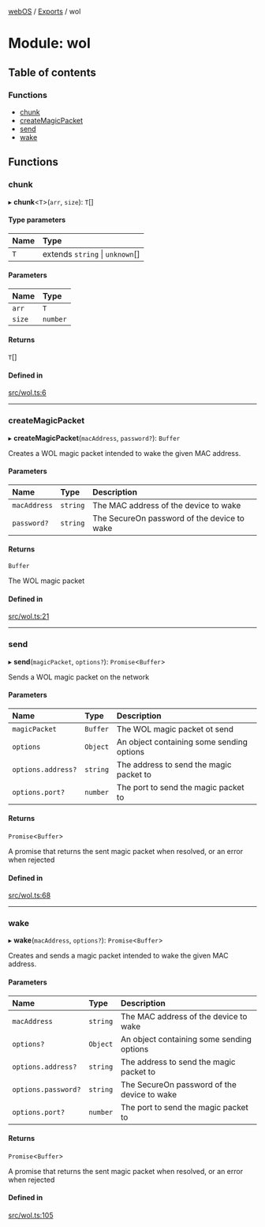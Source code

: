 [webOS](../README.md) / [Exports](../modules.md) / wol

# Module: wol

## Table of contents

### Functions

- [chunk](wol.md#chunk)
- [createMagicPacket](wol.md#createmagicpacket)
- [send](wol.md#send)
- [wake](wol.md#wake)

## Functions

### chunk

▸ **chunk**<`T`\>(`arr`, `size`): `T`[]

#### Type parameters

| Name | Type |
| :------ | :------ |
| `T` | extends `string` \| `unknown`[] |

#### Parameters

| Name | Type |
| :------ | :------ |
| `arr` | `T` |
| `size` | `number` |

#### Returns

`T`[]

#### Defined in

[src/wol.ts:6](https://github.com/Dabolus/webos-tv/blob/34d8c22/src/wol.ts#L6)

___

### createMagicPacket

▸ **createMagicPacket**(`macAddress`, `password?`): `Buffer`

Creates a WOL magic packet intended to wake the given MAC address.

#### Parameters

| Name | Type | Description |
| :------ | :------ | :------ |
| `macAddress` | `string` | The MAC address of the device to wake |
| `password?` | `string` | The SecureOn password of the device to wake |

#### Returns

`Buffer`

The WOL magic packet

#### Defined in

[src/wol.ts:21](https://github.com/Dabolus/webos-tv/blob/34d8c22/src/wol.ts#L21)

___

### send

▸ **send**(`magicPacket`, `options?`): `Promise`<`Buffer`\>

Sends a WOL magic packet on the network

#### Parameters

| Name | Type | Description |
| :------ | :------ | :------ |
| `magicPacket` | `Buffer` | The WOL magic packet ot send |
| `options` | `Object` | An object containing some sending options |
| `options.address?` | `string` | The address to send the magic packet to |
| `options.port?` | `number` | The port to send the magic packet to |

#### Returns

`Promise`<`Buffer`\>

A promise that returns the sent magic packet when resolved, or an error when rejected

#### Defined in

[src/wol.ts:68](https://github.com/Dabolus/webos-tv/blob/34d8c22/src/wol.ts#L68)

___

### wake

▸ **wake**(`macAddress`, `options?`): `Promise`<`Buffer`\>

Creates and sends a magic packet intended to wake the given MAC address.

#### Parameters

| Name | Type | Description |
| :------ | :------ | :------ |
| `macAddress` | `string` | The MAC address of the device to wake |
| `options?` | `Object` | An object containing some sending options |
| `options.address?` | `string` | The address to send the magic packet to |
| `options.password?` | `string` | The SecureOn password of the device to wake |
| `options.port?` | `number` | The port to send the magic packet to |

#### Returns

`Promise`<`Buffer`\>

A promise that returns the sent magic packet when resolved, or an error when rejected

#### Defined in

[src/wol.ts:105](https://github.com/Dabolus/webos-tv/blob/34d8c22/src/wol.ts#L105)
